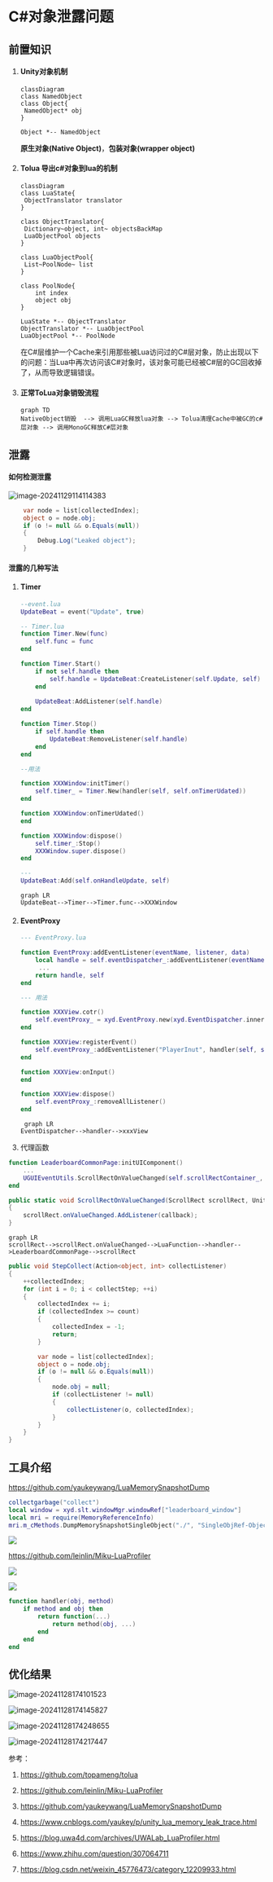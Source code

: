 # C#对象泄露问题

## 前置知识

1. #### Unity对象机制

   

   ```mermaid
   classDiagram
   class NamedObject
   class Object{
   	NamedObject* obj
   }
   
   Object *-- NamedObject
   ```

   **原生对象(Native Object)**，**包装对象(wrapper object)**

   

2. #### Tolua 导出c#对象到lua的机制

   

   ```mermaid
   classDiagram
   class LuaState{
   	ObjectTranslator translator
   }
   
   class ObjectTranslator{
   	Dictionary~object, int~ objectsBackMap
   	LuaObjectPool objects
   }
   
   class LuaObjectPool{
   	List~PoolNode~ list
   }
   
   class PoolNode{
       int index
       object obj
   }
   
   LuaState *-- ObjectTranslator
   ObjectTranslator *-- LuaObjectPool
   LuaObjectPool *-- PoolNode
   ```

   在C#层维护一个Cache来引用那些被Lua访问过的C#层对象，防止出现以下的问题：当Lua中再次访问该C#对象时，该对象可能已经被C#层的GC回收掉了，从而导致逻辑错误。

3. #### 正常ToLua对象销毁流程

   

   

   ```mermaid
   graph TD
   NativeObject销毁  --> 调用LuaGC释放lua对象 --> Tolua清理Cache中被GC的c#层对象 --> 调用MonoGC释放C#层对象
   
   ```

## 泄露

#### 如何检测泄露

![image-20241129114114383](C:\Users\ruizu\AppData\Roaming\Typora\typora-user-images\image-20241129114114383.png)

```c#
    var node = list[collectedIndex];
    object o = node.obj;
    if (o != null && o.Equals(null))
    {
        Debug.Log("Leaked object");
    }
```



#### 泄露的几种写法

1. ####  Timer

   ```lua
   --event.lua
   UpdateBeat = event("Update", true)
   
   -- Timer.lua
   function Timer.New(func)
       self.func = func
   end
   
   function Timer.Start()
       if not self.handle then 
           self.handle = UpdateBeat:CreateListener(self.Update, self)
       end
       
       UpdateBeat:AddListener(self.handle)
   end
   
   function Timer.Stop()
       if self.handle then 
           UpdateBeat:RemoveListener(self.handle)
       end
   end
   
   --用法
   
   function XXXWindow:initTimer()
       self.timer_ = Timer.New(handler(self, self.onTimerUdated))
   end
   
   function XXXWindow:onTimerUdated()
   end
   
   function XXXWindow:dispose()
       self.timer_:Stop()
       XXXWindow.super.dispose()
   end
   
   ---
   UpdateBeat:Add(self.onHandleUpdate, self)
   ```

   ```mermaid
   graph LR
   UpdateBeat-->Timer-->Timer.func-->XXXWindow
   ```

2. #### EventProxy

   ```lua
   --- EventProxy.lua
   
   function EventProxy:addEventListener(eventName, listener, data)
       local handle = self.eventDispatcher_:addEventListener(eventName, listener, data)
     	...
       return handle, self
   end
   
   --- 用法
   
   function XXXView.cotr()
       self.eventProxy_ = xyd.EventProxy.new(xyd.EventDispatcher.inner(), self)
   end
   
   function XXXView:registerEvent()
       self.eventProxy_:addEventListener("PlayerInut", handler(self, self.onInput))
   end
   
   function XXXView:onInput()
   end
   
   function XXXView:dispose()
       self.eventProxy_:removeAllListener()
   end
   ```

   ```mermaid
    graph LR
   EventDispatcher-->handler-->xxxView
   ```

3. 代理函数

```lua
function LeaderboardCommonPage:initUIComponent()
    ...
	UGUIEventUtils.ScrollRectOnValueChanged(self.scrollRectContainer_, handler(self, self.onContentPosUpdated))
end
```

```c#
public static void ScrollRectOnValueChanged(ScrollRect scrollRect, UnityAction<Vector2> callback)
{
    scrollRect.onValueChanged.AddListener(callback);
}
```

```mermaid
graph LR
scrollRect-->scrollRect.onValueChanged-->LuaFunction-->handler-->LeaderboardCommonPage-->scrollRect
```

```c#
public void StepCollect(Action<object, int> collectListener)
{
    ++collectedIndex;
    for (int i = 0; i < collectStep; ++i)
    {
        collectedIndex += i;
        if (collectedIndex >= count)
        {
            collectedIndex = -1;
            return;
        }

        var node = list[collectedIndex];
        object o = node.obj;
        if (o != null && o.Equals(null))
        {
            node.obj = null;
            if (collectListener != null)
            {
                collectListener(o, collectedIndex);
            }
        }
    }
}
```



## 工具介绍

https://github.com/yaukeywang/LuaMemorySnapshotDump

```lua
collectgarbage("collect")
local window = xyd.slt.windowMgr.windowRef["leaderboard_window"]
local mri = require(MemoryReferenceInfo)
mri.m_cMethods.DumpMemorySnapshotSingleObject("./", "SingleObjRef-Object", -1, "leaderboard_window", window)
```

![](C:\Users\ruizu\Desktop\crash\pic\Snipaste_2024-11-28_17-48-35.png)

https://github.com/leinlin/Miku-LuaProfiler

![](C:\Users\ruizu\Desktop\crash\pic\Snipaste_2024-11-28_17-51-49.png)

![](C:\Users\ruizu\Desktop\crash\pic\image_1732787426_380425.jpg)

```lua
function handler(obj, method)
    if method and obj then
        return function(...)
            return method(obj, ...)
        end
    end
end
```



## 优化结果

![image-20241128174101523](C:\Users\ruizu\AppData\Roaming\Typora\typora-user-images\image-20241128174101523.png)

![image-20241128174145827](C:\Users\ruizu\AppData\Roaming\Typora\typora-user-images\image-20241128174145827.png)

![image-20241128174248655](C:\Users\ruizu\AppData\Roaming\Typora\typora-user-images\image-20241128174248655.png)

![image-20241128174217447](C:\Users\ruizu\AppData\Roaming\Typora\typora-user-images\image-20241128174217447.png)

参考：

1. https://github.com/topameng/tolua

2. https://github.com/leinlin/Miku-LuaProfiler

3. https://github.com/yaukeywang/LuaMemorySnapshotDump

4. https://www.cnblogs.com/yaukey/p/unity_lua_memory_leak_trace.html

5. https://blog.uwa4d.com/archives/UWALab_LuaProfiler.html

6. https://www.zhihu.com/question/307064711

7. https://blog.csdn.net/weixin_45776473/category_12209933.html 

   